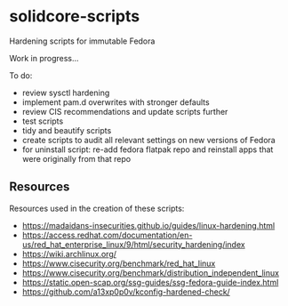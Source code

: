 # solidcore-scripts
Hardening scripts for immutable Fedora

Work in progress...

To do:
- review sysctl hardening
- implement pam.d overwrites with stronger defaults
- review CIS recommendations and update scripts further
- test scripts
- tidy and beautify scripts
- create scripts to audit all relevant settings on new versions of Fedora
- for uninstall script: re-add fedora flatpak repo and reinstall apps that were originally from that repo


## Resources
Resources used in the creation of these scripts:
- https://madaidans-insecurities.github.io/guides/linux-hardening.html
- https://access.redhat.com/documentation/en-us/red_hat_enterprise_linux/9/html/security_hardening/index
- https://wiki.archlinux.org/
- https://www.cisecurity.org/benchmark/red_hat_linux
- https://www.cisecurity.org/benchmark/distribution_independent_linux
- https://static.open-scap.org/ssg-guides/ssg-fedora-guide-index.html
- https://github.com/a13xp0p0v/kconfig-hardened-check/
